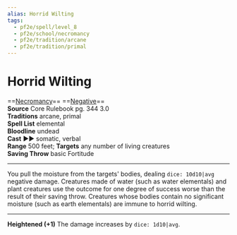 ```yaml
---
alias: Horrid Wilting
tags:
  - pf2e/spell/level_8
  - pf2e/school/necromancy
  - pf2e/tradition/arcane
  - pf2e/tradition/primal
---
```


# Horrid Wilting

==[Necromancy](../../../Traits/Necromancy.md)== ==[Negative](../../../Traits/Negative.md)==  
__Source__ Core Rulebook pg. 344 3.0  
**Traditions** arcane, primal  
**Spell List** elemental  
**Bloodline** undead  
**Cast** ►► somatic, verbal  
**Range** 500 feet; **Targets** any number of living creatures  
**Saving Throw** basic Fortitude

---

You pull the moisture from the targets' bodies, dealing `dice: 10d10|avg` negative damage. Creatures made of water (such as water elementals) and plant creatures use the outcome for one degree of success worse than the result of their saving throw. Creatures whose bodies contain no significant moisture (such as earth elementals) are immune to horrid wilting.

<hr>

**Heightened (+1)** The damage increases by `dice: 1d10|avg`.
